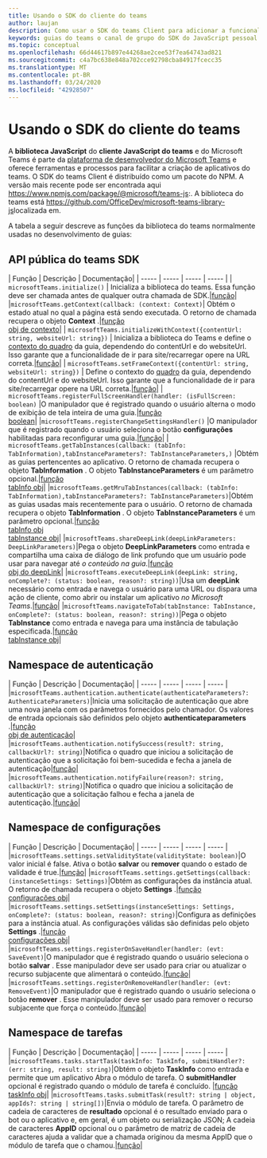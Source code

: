 ```yaml
---
title: Usando o SDK do cliente do teams
author: laujan
description: Como usar o SDK do teams Client para adicionar a funcionalidade de reconhecimento de equipes às suas guias personalizadas
keywords: guias do teams o canal de grupo do SDK do JavaScript pessoal
ms.topic: conceptual
ms.openlocfilehash: 66d44617b897e44268ae2cee53f7ea64743ad821
ms.sourcegitcommit: c4a7bc638e848a702cce92798cba84917fcecc35
ms.translationtype: MT
ms.contentlocale: pt-BR
ms.lasthandoff: 03/24/2020
ms.locfileid: "42928507"
---
```

# <a name="using-the-teams-client-sdk"></a>Usando o SDK do cliente do teams

A **biblioteca JavaScript** do **cliente JavaScript do teams** e do Microsoft Teams é parte da [plataforma de desenvolvedor do Microsoft Teams](https://msdn.microsoft.com/microsoft-teams) e oferece ferramentas e processos para facilitar a criação de aplicativos do teams. O SDK do teams Client é distribuído como um pacote do NPM. A versão mais recente pode ser encontrada aqui <https://www.npmjs.com/package/@microsoft/teams-js>:. A biblioteca do teams está <https://github.com/OfficeDev/microsoft-teams-library-js>localizada em.

A tabela a seguir descreve as funções da biblioteca do teams normalmente usadas no desenvolvimento de guias:

## <a name="teams-sdk-public-api"></a>API pública do teams SDK 

| Função  | Descrição          | Documentação|
| -----     | -----     | -----    | -----        |
| `microsoftTeams.initialize()` | Inicializa a biblioteca do teams. Essa função deve ser chamada antes de qualquer outra chamada de SDK.|[função](/javascript/api/@microsoft/teams-js/microsoftteams?view=msteams-client-js-latest#initialize-any-)|
|`microsoftTeams.getContext(callback: (context: Context)`| Obtém o estado atual no qual a página está sendo executada. O retorno de chamada recupera o objeto **Context** .|[função](/javascript/api/@microsoft/teams-js/microsoftteams?view=msteams-client-js-latest#getcontext--context--context-----void-)<br/>[obj de contexto](/javascript/api/@microsoft/teams-js/microsoftteams.context?view=msteams-client-js-latest)|
| `microsoftTeams.initializeWithContext({contentUrl: string, websiteUrl: string})` | Inicializa a biblioteca do Teams e define o [contexto do quadro](/javascript/api/@microsoft/teams-js/microsoftteams.framecontext?view=msteams-client-js-latest) da guia, dependendo do contentUrl e do websiteUrl. Isso garante que a funcionalidade de ir para site/recarregar opere na URL correta.|[função](/javascript/api/@microsoft/teams-js/microsoftteams?view=msteams-client-js-latest#initializewithframecontext-framecontext--------void--string---)|
| `microsoftTeams.setFrameContext({contentUrl: string, websiteUrl: string})` | Define o contexto do [quadro](/javascript/api/@microsoft/teams-js/microsoftteams.framecontext?view=msteams-client-js-latest) da guia, dependendo do contentUrl e do websiteUrl. Isso garante que a funcionalidade de ir para site/recarregar opere na URL correta.|[função](/javascript/api/@microsoft/teams-js/microsoftteams?view=msteams-client-js-latest#setframecontext-framecontext-)|
| `microsoftTeams.registerFullScreenHandler(handler: (isFullScreen: boolean)` |O manipulador que é registrado quando o usuário alterna o modo de exibição de tela inteira de uma guia.|[função](/javascript/api/@microsoft/teams-js/microsoftteams?view=msteams-client-js-latest#registerfullscreenhandler--isfullscreen--boolean-----void-)<br/>[boolean](/javascript/api/@microsoft/teams-js/microsoftteams.context?view=msteams-client-js-latest#isfullscreen)|
|`microsoftTeams.registerChangeSettingsHandler()` |O manipulador que é registrado quando o usuário seleciona o botão **configurações** habilitadas para reconfigurar uma guia.|[função](/javascript/api/@microsoft/teams-js/microsoftteams?view=msteams-client-js-latest#registerchangesettingshandler-------void-)|
| `microsoftTeams.getTabInstances(callback: (tabInfo: TabInformation),tabInstanceParameters?: TabInstanceParameters,)` |Obtém as guias pertencentes ao aplicativo. O retorno de chamada recupera o objeto **TabInformation** . O objeto **TabInstanceParameters** é um parâmetro opcional.|[função](/javascript/api/@microsoft/teams-js/microsoftteams?view=msteams-client-js-latest#gettabinstances--tabinfo--tabinformation-----void--tabinstanceparameters-)<br/>[tabInfo obj](/javascript/api/@microsoft/teams-js/microsoftteams.tabinformation?view=msteams-client-js-latest)|
|`microsoftTeams.getMruTabInstances(callback: (tabInfo: TabInformation),tabInstanceParameters?: TabInstanceParameters)`|Obtém as guias usadas mais recentemente para o usuário. O retorno de chamada recupera o objeto **TabInformation** . O objeto **TabInstanceParameters** é um parâmetro opcional.|[função](/javascript/api/@microsoft/teams-js/microsoftteams?view=msteams-client-js-latest#getmrutabinstances--tabinfo--tabinformation-----void--tabinstanceparameters-)<br/>[tabInfo obj](/javascript/api/@microsoft/teams-js/microsoftteams.teaminformation?view=msteams-client-js-latest)<br/>[tabInstance obj](/javascript/api/@microsoft/teams-js/microsoftteams.tabinstanceparameters?view=msteams-client-js-latest)|
|`microsoftTeams.shareDeepLink(deepLinkParameters: DeepLinkParameters)`|Pega o objeto **DeepLinkParameters** como entrada e compartilha uma caixa de diálogo de link profundo que um usuário pode usar para navegar até *o conteúdo na guia*.|[função](/javascript/api/@microsoft/teams-js/microsoftteams?view=msteams-client-js-latest#sharedeeplink-deeplinkparameters-)<br/>[obj do deepLink](/javascript/api/@microsoft/teams-js/microsoftteams.deeplinkparameters?view=msteams-client-js-latest)|
|`microsoftTeams.executeDeepLink(deepLink: string, onComplete?: (status: boolean, reason?: string))`|Usa um **deepLink** necessário como entrada e navega o usuário para uma URL ou dispara uma ação de cliente, como abrir ou instalar um aplicativo *no Microsoft Teams*.|[função](/javascript/api/@microsoft/teams-js/microsoftteams?view=msteams-client-js-latest#executedeeplink-string---status--boolean--reason---string-----void-)|
|`microsoftTeams.navigateToTab(tabInstance: TabInstance, onComplete?: (status: boolean, reason?: string))`|Pega o objeto **TabInstance** como entrada e navega para uma instância de tabulação especificada.|[função](/javascript/api/@microsoft/teams-js/microsoftteams?view=msteams-client-js-latest#navigatetotab-tabinstance-)<br/>[tabInstance obj](/javascript/api/@microsoft/teams-js/microsoftteams.tabinstance?view=msteams-client-js-latest)|

## <a name="authentication-namespace"></a>Namespace de autenticação

| Função  | Descrição          | Documentação|
| -----     | -----     | -----    | -----        |
|`microsoftTeams.authentication.authenticate(authenticateParameters?: AuthenticateParameters)`|Inicia uma solicitação de autenticação que abre uma nova janela com os parâmetros fornecidos pelo chamador. Os valores de entrada opcionais são definidos pelo objeto **authenticateparameters** .|[função](/javascript/api/@microsoft/teams-js/microsoftteams.authentication?view=msteams-client-js-latest#authenticate-authenticateparameters-)<br/>[obj de autenticação](/javascript/api/@microsoft/teams-js/microsoftteams.authentication.authenticateparameters?view=msteams-client-js-latest)|
|`microsoftTeams.authentication.notifySuccess(result?: string, callbackUrl?: string)`|Notifica o quadro que iniciou a solicitação de autenticação que a solicitação foi bem-sucedida e fecha a janela de autenticação|[função](/javascript/api/@microsoft/teams-js/microsoftteams.authentication?view=msteams-client-js-latest#notifysuccess-string--string-)|
|`microsoftTeams.authentication.notifyFailure(reason?: string, callbackUrl?: string)`|Notifica o quadro que iniciou a solicitação de autenticação que a solicitação falhou e fecha a janela de autenticação.|[função](/javascript/api/@microsoft/teams-js/microsoftteams.authentication?view=msteams-client-js-latest#notifyfailure-string--string-)|

## <a name="settings-namespace"></a>Namespace de configurações

| Função  | Descrição          | Documentação|
| -----     | -----     | -----    | -----        |
|`microsoftTeams.settings.setValidityState(validityState: boolean)`|O valor inicial é false. Ativa o botão **salvar** ou **remover** quando o estado de validade é true.|[função](/javascript/api/@microsoft/teams-js/microsoftteams.settings?view=msteams-client-js-latest#setvaliditystate-boolean-)|
|`microsoftTeams.settings.getSettings(callback: (instanceSettings: Settings)`|Obtém as configurações da instância atual. O retorno de chamada recupera o objeto **Settings** .|[função](/javascript/api/@microsoft/teams-js/microsoftteams.settings?view=msteams-client-js-latest#getsettings--instancesettings--settings-----void-)<br/>[configurações obj](/javascript/api/@microsoft/teams-js/microsoftteams.settings.settings?view=msteams-client-js-latest)|
|`microsoftTeams.settings.setSettings(instanceSettings: Settings, onComplete?: (status: boolean, reason?: string)`|Configura as definições para a instância atual. As configurações válidas são definidas pelo objeto **Settings** .|[função](/javascript/api/@microsoft/teams-js/microsoftteams.settings?view=msteams-client-js-latest#setsettings-settings-)<br/>[configurações obj](/javascript/api/@microsoft/teams-js/microsoftteams.settings.settings?view=msteams-client-js-latest)|
|`microsoftTeams.settings.registerOnSaveHandler(handler: (evt: SaveEvent)`|O manipulador que é registrado quando o usuário seleciona o botão **salvar** . Esse manipulador deve ser usado para criar ou atualizar o recurso subjacente que alimentará o conteúdo.|[função](/javascript/api/@microsoft/teams-js/microsoftteams.settings?view=msteams-client-js-latest#registeronsavehandler--evt--saveevent-----void-)|
|`microsoftTeams.settings.registerOnRemoveHandler(handler: (evt: RemoveEvent)`|O manipulador que é registrado quando o usuário seleciona o botão **remover** . Esse manipulador deve ser usado para remover o recurso subjacente que força o conteúdo.|[função](/javascript/api/@microsoft/teams-js/microsoftteams.settings?view=msteams-client-js-latest#registeronremovehandler--evt--removeevent-----void-)|

## <a name="tasks-namespace"></a>Namespace de tarefas

| Função  | Descrição          | Documentação|
| -----     | -----     | -----    | -----        |
|`microsoftTeams.tasks.startTask(taskInfo: TaskInfo, submitHandler?: (err: string, result: string)`|Obtém o objeto **TaskInfo** como entrada e permite que um aplicativo Abra o módulo de tarefa. O **submitHandler** opcional é registrado quando o módulo de tarefa é concluído. |[função](/javascript/api/@microsoft/teams-js/microsoftteams.tasks?view=msteams-client-js-latest#starttask-taskinfo---err--string--result--string-----void-)<br/>[taskInfo obj](/javascript/api/@microsoft/teams-js/microsoftteams.taskinfo?view=msteams-client-js-latest)|
|`microsoftTeams.tasks.submitTask(result?: string | object, appIds?: string | string[])`|Envia o módulo de tarefa. O parâmetro de cadeia de caracteres de **resultado** opcional é o resultado enviado para o bot ou o aplicativo e, em geral, é um objeto ou serialização JSON; A cadeia de caracteres **AppID** opcional ou o parâmetro de matriz de cadeia de caracteres ajuda a validar que a chamada originou da mesma AppID que o módulo de tarefa que o chamou.|[função](/javascript/api/@microsoft/teams-js/microsoftteams.tasks?view=msteams-client-js-latest#submittask-string---object--string---string---)|